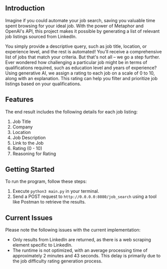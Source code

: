 ## Introduction

Imagine if you could automate your job search, saving you valuable time spent browsing for your ideal job. With the power of Metaphor and OpenAI's API, this project makes it possible by generating a list of relevant job listings sourced from LinkedIn.

You simply provide a descriptive query, such as job title, location, or experience level, and the rest is automated! You'll receive a comprehensive list of jobs that match your criteria. But that's not all – we go a step further. Ever wondered how challenging a particular job might be in terms of qualifications required, such as education level and years of experience? Using generative AI, we assign a rating to each job on a scale of 0 to 10, along with an explanation. This rating can help you filter and prioritize job listings based on your qualifications.

## Features

The end result includes the following details for each job listing:

1. Job Title
2. Company
3. Location
4. Job Description
5. Link to the Job
6. Rating (0 - 10)
7. Reasoning for Rating

## Getting Started

To run the program, follow these steps:

1. Execute `python3 main.py` in your terminal.
2. Send a POST request to `http://0.0.0.0:8080/job_search` using a tool like Postman to retrieve the results.

## Current Issues

Please note the following issues with the current implementation:

- Only results from LinkedIn are returned, as there is a web scraping element specific to LinkedIn.
- The runtime is not optimized, with an average processing time of approximately 2 minutes and 43 seconds. This delay is primarily due to the job difficulty rating generation process.
